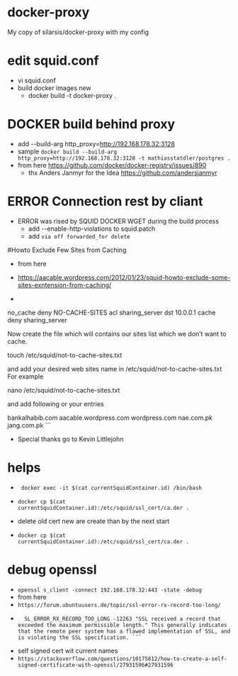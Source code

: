 # docker-proxy
My copy of silarsis/docker-proxy with my config 



# edit squid.conf
* vi squid.conf
* build docker images new
    * docker build  -t docker-proxy .

# DOCKER build behind proxy
* add --build-arg http_proxy=http://192.168.178.32:3128
* sample ```docker build --build-arg http_proxy=http://192.168.178.32:3128 -t mathiasstatdler/postgres .```
* from here  https://github.com/docker/docker-registry/issues/890
    - thx Anders Janmyr for the Idea <https://github.com/andersjanmyr>


# ERROR Connection rest by cliant 
- ERROR was rised by SQUID DOCKER WGET during the build process 
    - add --enable-http-violations  to squid.patch
    - add ``` via off
forwarded_for delete ```


#Howto Exclude Few Sites from Caching
* from here
*  https://aacable.wordpress.com/2012/01/23/squid-howto-exclude-some-sites-exntension-from-caching/

* ``` acl NO-CACHE-SITES dstdomain "/etc/squid/not-to-cache-sites.txt"
no_cache deny NO-CACHE-SITES
acl sharing_server dst 10.0.0.1
cache deny sharing_server

Now create the file which will contains our sites list which we don’t want to cache.

touch /etc/squid/not-to-cache-sites.txt

and add  your desired web sites name in /etc/squid/not-to-cache-sites.txt
For example

nano /etc/squid/not-to-cache-sites.txt


and add following or your entries

bankalhabib.com
aacable.wordpress.com
wordpress.com
nae.com.pk
jang.com.pk ```

- Special thanks go to Kevin Littlejohn 


# helps
- ``` docker exec -it $(cat currentSquidContainer.id) /bin/bash```

- ``` docker cp $(cat currentSquidContainer.id):/etc/squid/ssl_cert/ca.der . ```

- delete old cert new are create than by the next start
- ```docker cp $(cat currentSquidContainer.id):/etc/squid/ssl_cert/ca.der .```


# debug openssl

- ```openssl s_client -connect 192.168.178.32:443 -state -debug```
- from here
- ```https://forum.ubuntuusers.de/topic/ssl-error-rx-record-too-long/```
- ``` http://www.mozilla.org/projects/secur.html#1040263 sagt zu deiner Firefoxmeldung:
    SL_ERROR_RX_RECORD_TOO_LONG -12263 "SSL received a record that exceeded the maximum permissible length." This generally indicates that the remote peer system has a flawed implementation of SSL, and is violating the SSL specification. ```
* self signed cert wit current names   
* ```https://stackoverflow.com/questions/10175812/how-to-create-a-self-signed-certificate-with-openssl/27931596#27931596```


